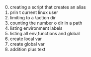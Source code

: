 0. creating a script that creates an alias
1. prin t current linux user
2. limiting  to a \action dir
3. counting the number o dir in a path
4. listing environment labels
5. listing all env,functions and global
6. create local var
7. create global var
8. addition plus text
